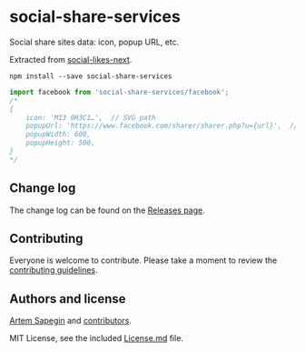 # social-share-services

Social share sites data: icon, popup URL, etc.

Extracted from [social-likes-next](https://github.com/sapegin/social-likes-next).

```
npm install --save social-share-services
```

```js
import facebook from 'social-share-services/facebook';
/*
{
	icon: 'M13 0H3C1…',  // SVG path
	popupUrl: 'https://www.facebook.com/sharer/sharer.php?u={url}',  // Popup URL template
	popupWidth: 600,
	popupHeight: 500,
}
*/
```

## Change log

The change log can be found on the [Releases page](https://github.com/sapegin/social-share-services/releases).

## Contributing

Everyone is welcome to contribute. Please take a moment to review the [contributing guidelines](Contributing.md).

## Authors and license

[Artem Sapegin](http://sapegin.me) and [contributors](https://github.com/sapegin/social-share-services/graphs/contributors).

MIT License, see the included [License.md](License.md) file.
